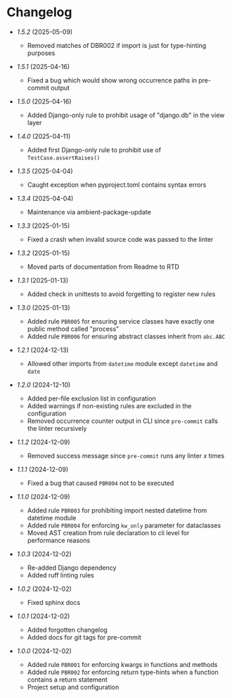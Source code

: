 # Changelog

* *1.5.2* (2025-05-09)
    * Removed matches of DBR002 if import is just for type-hinting purposes

* *1.5.1* (2025-04-16)
    * Fixed a bug which would show wrong occurrence paths in pre-commit output

* *1.5.0* (2025-04-16)
    * Added Django-only rule to prohibit usage of "django.db" in the view layer

* *1.4.0* (2025-04-11)
    * Added first Django-only rule to prohibit use of `TestCase.assertRaises()`

* *1.3.5* (2025-04-04)
    * Caught exception when pyproject.toml contains syntax errors

* *1.3.4* (2025-04-04)
    * Maintenance via ambient-package-update

* *1.3.3* (2025-01-15)
    * Fixed a crash when invalid source code was passed to the linter

* *1.3.2* (2025-01-15)
    * Moved parts of documentation from Readme to RTD

* *1.3.1* (2025-01-13)
    * Added check in unittests to avoid forgetting to register new rules

* *1.3.0* (2025-01-13)
    * Added rule `PBR005` for ensuring service classes have exactly one public method called "process"
    * Added rule `PBR006` for ensuring abstract classes inherit from `abc.ABC`

* *1.2.1* (2024-12-13)
    * Allowed other imports from `datetime` module except `datetime` and `date`

* *1.2.0* (2024-12-10)
    * Added per-file exclusion list in configuration
    * Added warnings if non-existing rules are excluded in the configuration
    * Removed occurrence counter output in CLI since `pre-commit` calls the linter recursively

* *1.1.2* (2024-12-09)
    * Removed success message since `pre-commit` runs any linter *x* times

* *1.1.1* (2024-12-09)
    * Fixed a bug that caused `PBR004` not to be executed

* *1.1.0* (2024-12-09)
    * Added rule `PBR003` for prohibiting import nested datetime from datetime module
    * Added rule `PBR004` for enforcing `kw_only` parameter for dataclasses
    * Moved AST creation from rule declaration to cli level for performance reasons

* *1.0.3* (2024-12-02)
    * Re-added Django dependency
    * Added ruff linting rules

* *1.0.2* (2024-12-02)
    * Fixed sphinx docs

* *1.0.1* (2024-12-02)
    * Added forgotten changelog
    * Added docs for git tags for pre-commit

* *1.0.0* (2024-12-02)
    * Added rule `PBR001` for enforcing kwargs in functions and methods
    * Added rule `PBR002` for enforcing return type-hints when a function contains a return statement
    * Project setup and configuration
